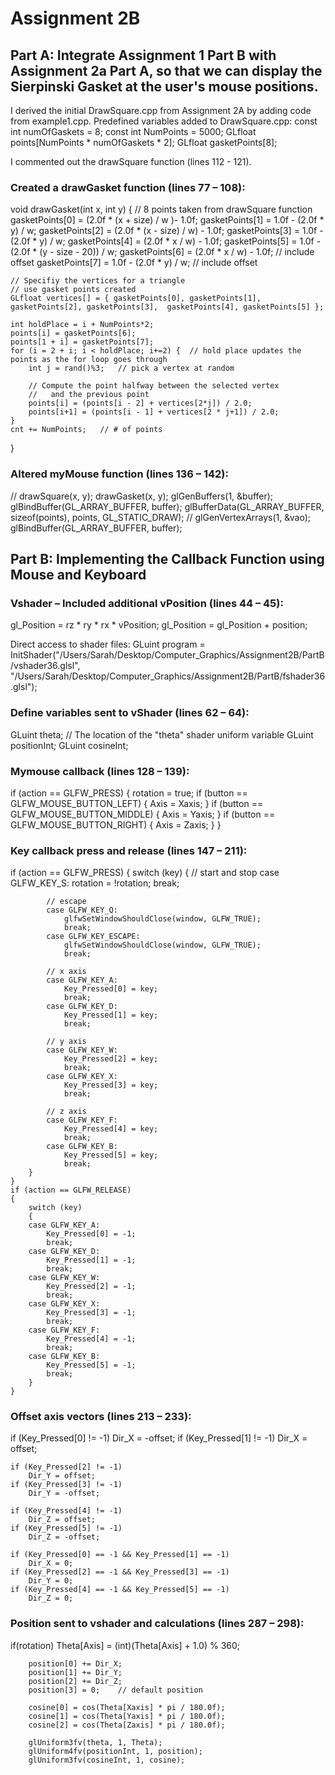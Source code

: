 # Assignment 2B

## Part A: Integrate Assignment 1 Part B with Assignment 2a Part A, so that we can display the Sierpinski Gasket at the user's mouse positions.

I derived the initial DrawSquare.cpp from Assignment 2A by adding code from example1.cpp.
Predefined variables added to DrawSquare.cpp:
const int numOfGaskets = 8;
const int NumPoints = 5000;
GLfloat points[NumPoints * numOfGaskets * 2];
GLfloat gasketPoints[8];

I commented out the drawSquare function (lines 112 - 121).

### Created a drawGasket function (lines 77 – 108):
void drawGasket(int x, int y)
{
        // 8 points taken from drawSquare function
    gasketPoints[0] = (2.0f * (x + size) / w )- 1.0f;
    gasketPoints[1] = 1.0f - (2.0f * y) / w;
    gasketPoints[2] = (2.0f * (x - size) / w) - 1.0f;
    gasketPoints[3] = 1.0f - (2.0f * y) / w;
    gasketPoints[4] = (2.0f * x / w) - 1.0f;
    gasketPoints[5] = 1.0f - (2.0f * (y - size - 20)) / w;
    gasketPoints[6] = (2.0f * x / w) - 1.0f;   // include offset
    gasketPoints[7] = 1.0f - (2.0f * y) / w;   // include offset
    
    // Specifiy the vertices for a triangle
    // use gasket points created
    GLfloat vertices[] = { gasketPoints[0], gasketPoints[1],  gasketPoints[2], gasketPoints[3],  gasketPoints[4], gasketPoints[5] };
    
    int holdPlace = i + NumPoints*2;
    points[i] = gasketPoints[6];
    points[1 + i] = gasketPoints[7];
    for (i = 2 + i; i < holdPlace; i+=2) {  // hold place updates the points as the for loop goes through
        int j = rand()%3;   // pick a vertex at random

        // Compute the point halfway between the selected vertex
        //   and the previous point
        points[i] = (points[i - 2] + vertices[2*j]) / 2.0;
        points[i+1] = (points[i - 1] + vertices[2 * j+1]) / 2.0;
    }
    cnt += NumPoints;   // # of points
}

### Altered myMouse function (lines 136 – 142):
//		drawSquare(x, y);
        		drawGasket(x, y);
		glGenBuffers(1, &buffer);
		glBindBuffer(GL_ARRAY_BUFFER, buffer);
		glBufferData(GL_ARRAY_BUFFER, sizeof(points), points, GL_STATIC_DRAW);
//		glGenVertexArrays(1, &vao);
        glBindBuffer(GL_ARRAY_BUFFER, buffer);


## Part B: Implementing the Callback Function using Mouse and Keyboard

### Vshader – Included additional vPosition (lines 44 – 45):
gl_Position = rz * ry * rx * vPosition;
gl_Position = gl_Position + position;


Direct access to shader files:
	GLuint program = InitShader("/Users/Sarah/Desktop/Computer_Graphics/Assignment2B/PartB/vshader36.glsl", "/Users/Sarah/Desktop/Computer_Graphics/Assignment2B/PartB/fshader36.glsl");

### Define variables sent to vShader (lines 62 – 64):
GLuint  theta;  // The location of the "theta" shader uniform variable
GLuint positionInt;
GLuint cosineInt;

### Mymouse callback (lines 128 – 139):
if (action == GLFW_PRESS) {
       rotation = true;
        if (button == GLFW_MOUSE_BUTTON_LEFT) {
            Axis = Xaxis;
        }
        if (button == GLFW_MOUSE_BUTTON_MIDDLE) {
            Axis = Yaxis;
        }
        if (button == GLFW_MOUSE_BUTTON_RIGHT) {
            Axis = Zaxis;
        }
}


### Key callback press and release (lines 147 – 211):
if (action == GLFW_PRESS) {
        switch (key)
        {
            // start and stop
            case GLFW_KEY_S:
                rotation = !rotation;
                break;
                
            // escape
            case GLFW_KEY_Q:
                glfwSetWindowShouldClose(window, GLFW_TRUE);
                break;
            case GLFW_KEY_ESCAPE:
                glfwSetWindowShouldClose(window, GLFW_TRUE);
                break;
            
            // x axis
            case GLFW_KEY_A:
                Key_Pressed[0] = key;
                break;
            case GLFW_KEY_D:
                Key_Pressed[1] = key;
                break;
                
            // y axis
            case GLFW_KEY_W:
                Key_Pressed[2] = key;
                break;
            case GLFW_KEY_X:
                Key_Pressed[3] = key;
                break;
                
            // z axis
            case GLFW_KEY_F:
                Key_Pressed[4] = key;
                break;
            case GLFW_KEY_B:
                Key_Pressed[5] = key;
                break;
        }
    }
    if (action == GLFW_RELEASE)
    {
        switch (key)
        {
        case GLFW_KEY_A:
            Key_Pressed[0] = -1;
            break;
        case GLFW_KEY_D:
            Key_Pressed[1] = -1;
            break;
        case GLFW_KEY_W:
            Key_Pressed[2] = -1;
            break;
        case GLFW_KEY_X:
            Key_Pressed[3] = -1;
            break;
        case GLFW_KEY_F:
            Key_Pressed[4] = -1;
            break;
        case GLFW_KEY_B:
            Key_Pressed[5] = -1;
            break;
        }
    }


### Offset axis vectors (lines 213 – 233):
if (Key_Pressed[0] != -1)
        Dir_X = -offset;
    if (Key_Pressed[1] != -1)
        Dir_X = offset;
    
    if (Key_Pressed[2] != -1)
        Dir_Y = offset;
    if (Key_Pressed[3] != -1)
        Dir_Y = -offset;
    
    if (Key_Pressed[4] != -1)
        Dir_Z = offset;
    if (Key_Pressed[5] != -1)
        Dir_Z = -offset;
   
    if (Key_Pressed[0] == -1 && Key_Pressed[1] == -1)
        Dir_X = 0;
    if (Key_Pressed[2] == -1 && Key_Pressed[3] == -1)
        Dir_Y = 0;
    if (Key_Pressed[4] == -1 && Key_Pressed[5] == -1)
        Dir_Z = 0;


### Position sent to vshader and calculations (lines 287 – 298):

if(rotation)
            Theta[Axis] = (int)(Theta[Axis] + 1.0) % 360;

        position[0] += Dir_X;
        position[1] += Dir_Y;
        position[2] += Dir_Z;
        position[3] = 0;    // default position

        cosine[0] = cos(Theta[Xaxis] * pi / 180.0f);
        cosine[1] = cos(Theta[Yaxis] * pi / 180.0f);
        cosine[2] = cos(Theta[Zaxis] * pi / 180.0f);

        glUniform3fv(theta, 1, Theta);
        glUniform4fv(positionInt, 1, position);
        glUniform3fv(cosineInt, 1, cosine);

